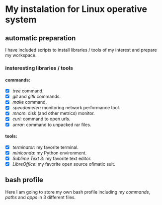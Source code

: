 # My instalation for Linux operative system

## automatic preparation

I have included scripts to install libraries / tools of my interest and prepare my workspace. 

### insteresting libraries / tools

#### commands:

- [x] *tree* command.
- [x] *git* and *gitk* commands.
- [x] *make* command.
- [x] *speedometer*: monitoring network performance tool.
- [x] *mnom*: disk (and other metrics) monitor.
- [x] *curl*: command to open urls.
- [x] *unrar*: command to unpacked rar files.

#### tools:

- [x] *terminator*: my favorite terminal.
- [x] *miniconda*: my Python environment. 
- [x] *Sublime Text 3*: my favorite text editor. 
- [x] *LibreOffice*: my favorite open source ofimatic suit. 

## bash profile

Here I am going to store my own bash profile including my *commands*, *paths* and *apps* in 3 different files.
